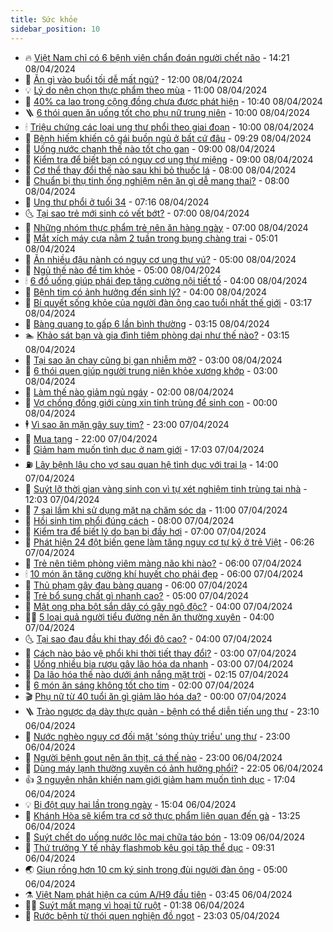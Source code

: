 ```yaml
---
title: Sức khỏe
sidebar_position: 10
---
```


<!-- vnexpress-suc-khoe:START -->
- 🔥 [Việt Nam chỉ có 6 bệnh viện chẩn đoán người chết não](https://vnexpress.net/viet-nam-chi-co-6-benh-vien-chan-doan-nguoi-chet-nao-4731895.html) - 14:21 08/04/2024
- 🥰 [Ăn gì vào buổi tối dễ mất ngủ?](https://vnexpress.net/an-gi-vao-buoi-toi-de-mat-ngu-4731677.html) - 12:00 08/04/2024
- 💡 [Lý do nên chọn thực phẩm theo mùa](https://vnexpress.net/ly-do-nen-chon-thuc-pham-theo-mua-4731794.html) - 11:00 08/04/2024
- 🤗 [40% ca lao trong cộng đồng chưa được phát hiện](https://vnexpress.net/40-ca-lao-trong-cong-dong-chua-duoc-phat-hien-4731869.html) - 10:40 08/04/2024
- 🪜 [6 thói quen ăn uống tốt cho phụ nữ trung niên](https://vnexpress.net/6-thoi-quen-an-uong-tot-cho-phu-nu-trung-nien-4731734.html) - 10:00 08/04/2024
- 🕯 [Triệu chứng các loại ung thư phổi theo giai đoạn](https://vnexpress.net/trieu-chung-cac-loai-ung-thu-phoi-theo-giai-doan-4731723.html) - 10:00 08/04/2024
- 🤭 [Bệnh hiếm khiến cô gái buồn ngủ ở bất cứ đâu](https://vnexpress.net/benh-hiem-khien-co-gai-buon-ngu-o-bat-cu-dau-4731841.html) - 09:29 08/04/2024
- 👀 [Uống nước chanh thế nào tốt cho gan](https://vnexpress.net/uong-nuoc-chanh-the-nao-tot-cho-gan-4731744.html) - 09:00 08/04/2024
- 🌋 [Kiểm tra để biết bạn có nguy cơ ung thư miệng](https://vnexpress.net/kiem-tra-de-biet-ban-co-nguy-co-ung-thu-mieng-4731726.html) - 09:00 08/04/2024
- 🫶 [Cơ thể thay đổi thế nào sau khi bỏ thuốc lá](https://vnexpress.net/co-the-thay-doi-the-nao-sau-khi-bo-thuoc-la-4731788.html) - 08:00 08/04/2024
- 🦆 [Chuẩn bị thụ tinh ống nghiệm nên ăn gì dễ mang thai?](https://vnexpress.net/chuan-bi-thu-tinh-ong-nghiem-nen-an-gi-de-mang-thai-4731667.html) - 08:00 08/04/2024
- 🚀 [Ung thư phổi ở tuổi 34](https://vnexpress.net/ung-thu-phoi-o-tuoi-34-4731732.html) - 07:16 08/04/2024
- 🌜 [Tại sao trẻ mới sinh có vết bớt?](https://vnexpress.net/tai-sao-tre-moi-sinh-co-vet-bot-4731737.html) - 07:00 08/04/2024
- 🧰 [Những nhóm thực phẩm trẻ nên ăn hàng ngày](https://vnexpress.net/nhung-nhom-thuc-pham-tre-nen-an-hang-ngay-4731661.html) - 07:00 08/04/2024
- 💫 [Mắt xích máy cưa nằm 2 tuần trong bụng chàng trai](https://vnexpress.net/mat-xich-may-cua-nam-2-tuan-trong-bung-chang-trai-4731691.html) - 05:01 08/04/2024
- 🌝 [Ăn nhiều đậu nành có nguy cơ ung thư vú?](https://vnexpress.net/an-nhieu-dau-nanh-co-nguy-co-ung-thu-vu-4731665.html) - 05:00 08/04/2024
- 🗽 [Ngủ thế nào để tim khỏe](https://vnexpress.net/ngu-the-nao-de-tim-khoe-4731647.html) - 05:00 08/04/2024
- 🕯 [6 đồ uống giúp phái đẹp tăng cường nội tiết tố](https://vnexpress.net/6-do-uong-giup-phai-dep-tang-cuong-noi-tiet-to-4731613.html) - 04:00 08/04/2024
- 🦅 [Bệnh tim có ảnh hưởng đến sinh lý?](https://vnexpress.net/benh-tim-co-anh-huong-den-sinh-ly-4731612.html) - 04:00 08/04/2024
- 🦆 [Bí quyết sống khỏe của người đàn ông cao tuổi nhất thế giới](https://vnexpress.net/bi-quyet-song-khoe-cua-nguoi-dan-ong-cao-tuoi-nhat-the-gioi-4731636.html) - 03:17 08/04/2024
- 🎊 [Bàng quang to gấp 6 lần bình thường](https://vnexpress.net/bang-quang-to-gap-6-lan-binh-thuong-4731707.html) - 03:15 08/04/2024
- 🏊 [Khảo sát bạn và gia đình tiêm phòng dại như thế nào?](https://vnexpress.net/khao-sat-ban-va-gia-dinh-tiem-phong-dai-nhu-the-nao-4731606.html) - 03:15 08/04/2024
- 📝 [Tại sao ăn chay cũng bị gan nhiễm mỡ?](https://vnexpress.net/tai-sao-an-chay-cung-bi-gan-nhiem-mo-4731623.html) - 03:00 08/04/2024
- 💯 [6 thói quen giúp người trung niên khỏe xương khớp](https://vnexpress.net/6-thoi-quen-giup-nguoi-trung-nien-khoe-xuong-khop-4731582.html) - 03:00 08/04/2024
- 🌊 [Làm thế nào giảm ngủ ngáy](https://vnexpress.net/lam-the-nao-giam-ngu-ngay-4731557.html) - 02:00 08/04/2024
- 🚀 [Vợ chồng đồng giới cùng xin tinh trùng để sinh con](https://vnexpress.net/vo-chong-dong-gioi-cung-xin-tinh-trung-de-sinh-con-4731471.html) - 00:00 08/04/2024
- 🕴 [Vì sao ăn mặn gây suy tim?](https://vnexpress.net/vi-sao-an-man-gay-suy-tim-4731434.html) - 23:00 07/04/2024
- 🗽 [Mua tạng](https://vnexpress.net/mua-tang-4730570.html) - 22:00 07/04/2024
- 🎡 [Giảm ham muốn tình dục ở nam giới](https://vnexpress.net/giam-ham-muon-tinh-duc-o-nam-gioi-4726506.html) - 17:03 07/04/2024
- ⛽️ [Lây bệnh lậu cho vợ sau quan hệ tình dục với trai lạ](https://vnexpress.net/lay-benh-lau-cho-vo-sau-quan-he-tinh-duc-voi-trai-la-4731475.html) - 14:00 07/04/2024
- 🦆 [Suýt lỡ thời gian vàng sinh con vì tự xét nghiệm tinh trùng tại nhà](https://vnexpress.net/suyt-lo-thoi-gian-vang-sinh-con-vi-tu-xet-nghiem-tinh-trung-tai-nha-4731452.html) - 12:03 07/04/2024
- 🤩 [7 sai lầm khi sử dụng mặt nạ chăm sóc da](https://vnexpress.net/7-sai-lam-khi-su-dung-mat-na-cham-soc-da-4725756.html) - 11:00 07/04/2024
- 🦒 [Hồi sinh tim phổi đúng cách](https://vnexpress.net/hoi-sinh-tim-phoi-dung-cach-4731433.html) - 08:00 07/04/2024
- 💫 [Kiểm tra để biết lý do bạn bị đầy hơi](https://vnexpress.net/kiem-tra-de-biet-ly-do-ban-bi-day-hoi-4731018.html) - 07:00 07/04/2024
- 🐘 [Phát hiện 24 đột biến gene làm tăng nguy cơ tự kỷ ở trẻ Việt](https://vnexpress.net/phat-hien-24-dot-bien-gene-lam-tang-nguy-co-tu-ky-o-tre-viet-4731418.html) - 06:26 07/04/2024
- 🚀 [Trẻ nên tiêm phòng viêm màng não khi nào?](https://vnexpress.net/tre-nen-tiem-phong-viem-mang-nao-khi-nao-4731398.html) - 06:00 07/04/2024
- 🕯 [10 món ăn tăng cường khí huyết cho phái đẹp](https://vnexpress.net/10-mon-an-tang-cuong-khi-huyet-cho-phai-dep-4731366.html) - 06:00 07/04/2024
- 🦏 [Thủ phạm gây đau bàng quang](https://vnexpress.net/thu-pham-gay-dau-bang-quang-4731236.html) - 06:00 07/04/2024
- 🦄 [Trẻ bổ sung chất gì nhanh cao?](https://vnexpress.net/tre-bo-sung-chat-gi-nhanh-cao-4731252.html) - 05:00 07/04/2024
- 🦒 [Mật ong pha bột sắn dây có gây ngộ độc?](https://vnexpress.net/mat-ong-pha-bot-san-day-co-gay-ngo-doc-4730764.html) - 04:00 07/04/2024
- 👨‍🏫 [5 loại quả người tiểu đường nên ăn thường xuyên](https://vnexpress.net/5-loai-qua-nguoi-tieu-duong-nen-an-thuong-xuyen-4731216.html) - 04:00 07/04/2024
- 🌜 [Tại sao đau đầu khi thay đổi độ cao?](https://vnexpress.net/tai-sao-dau-dau-khi-thay-doi-do-cao-4731189.html) - 04:00 07/04/2024
- 🚀 [Cách nào bảo vệ phổi khi thời tiết thay đổi?](https://vnexpress.net/cach-nao-bao-ve-phoi-khi-thoi-tiet-thay-doi-4731248.html) - 03:00 07/04/2024
- 💃 [Uống nhiều bia rượu gây lão hóa da nhanh](https://vnexpress.net/uong-nhieu-bia-ruou-gay-lao-hoa-da-nhanh-4730887.html) - 03:00 07/04/2024
- 💯 [Da lão hóa thế nào dưới ánh nắng mặt trời](https://vnexpress.net/da-lao-hoa-the-nao-duoi-anh-nang-mat-troi-4724520.html) - 02:15 07/04/2024
- 🤔 [6 món ăn sáng không tốt cho tim](https://vnexpress.net/6-mon-an-sang-khong-tot-cho-tim-4731214.html) - 02:00 07/04/2024
- 🎬 [Phụ nữ từ 40 tuổi ăn gì giảm lão hóa da?](https://vnexpress.net/phu-nu-tu-40-tuoi-an-gi-giam-lao-hoa-da-4731241.html) - 00:00 07/04/2024
- 🪜 [Trào ngược dạ dày thực quản - bệnh có thể diễn tiến ung thư](https://vnexpress.net/trao-nguoc-da-day-thuc-quan-benh-co-the-dien-tien-ung-thu-4731268.html) - 23:10 06/04/2024
- 🦣 [Nước nghèo nguy cơ đối mặt &#39;sóng thủy triều&#39; ung thư](https://vnexpress.net/nuoc-ngheo-nguy-co-doi-mat-song-thuy-trieu-ung-thu-4731267.html) - 23:00 06/04/2024
- 🧐 [Người bệnh gout nên ăn thịt, cá thế nào](https://vnexpress.net/nguoi-benh-gout-nen-an-thit-ca-the-nao-4731280.html) - 23:00 06/04/2024
- 🤡 [Dùng máy lạnh thường xuyên có ảnh hưởng phổi?](https://vnexpress.net/dung-may-lanh-thuong-xuyen-co-anh-huong-phoi-4730353.html) - 22:05 06/04/2024
- 👍 [3 nguyên nhân khiến nam giới giảm ham muốn tình dục](https://vnexpress.net/3-nguyen-nhan-khien-nam-gioi-giam-ham-muon-tinh-duc-4728894.html) - 17:04 06/04/2024
- 💡 [Bị đột quỵ hai lần trong ngày](https://vnexpress.net/bi-dot-quy-hai-lan-trong-ngay-4731335.html) - 15:04 06/04/2024
- 💯 [Khánh Hòa sẽ kiểm tra cơ sở thực phẩm liên quan đến gà](https://vnexpress.net/khanh-hoa-se-kiem-tra-co-so-thuc-pham-lien-quan-den-ga-4731319.html) - 13:25 06/04/2024
- 🧠 [Suýt chết do uống nước lộc mại chữa táo bón](https://vnexpress.net/suyt-chet-do-uong-nuoc-loc-mai-chua-tao-bon-4731310.html) - 13:09 06/04/2024
- 🎡 [Thứ trưởng Y tế nhảy flashmob kêu gọi tập thể dục](https://vnexpress.net/thu-truong-y-te-nhay-flashmob-keu-goi-tap-the-duc-4731246.html) - 09:31 06/04/2024
- 🌏 [Giun rồng hơn 10 cm ký sinh trong đùi người đàn ông](https://vnexpress.net/giun-rong-hon-10-cm-ky-sinh-trong-dui-nguoi-dan-ong-4731126.html) - 05:00 06/04/2024
- ⚗️ [Việt Nam phát hiện ca cúm A/H9 đầu tiên](https://vnexpress.net/viet-nam-phat-hien-ca-cum-a-h9-dau-tien-4731181.html) - 03:45 06/04/2024
- 👨‍🏫 [Suýt mất mạng vì hoại tử ruột](https://vnexpress.net/suyt-mat-mang-vi-hoai-tu-ruot-4731132.html) - 01:38 06/04/2024
- 🤖 [Rước bệnh từ thói quen nghiện đồ ngọt](https://vnexpress.net/ruoc-benh-tu-thoi-quen-nghien-do-ngot-4730358.html) - 23:03 05/04/2024<!-- vnexpress-suc-khoe:END -->
